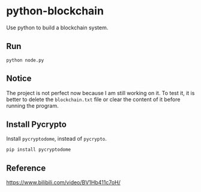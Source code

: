 # python-blockchain
Use python to build a blockchain system.
## Run
```
python node.py
```
## Notice
The project is not perfect now because I am still working on it. To test it, it is better to delete the `blockchain.txt` file or clear the content of it before running the program.
## Install Pycrypto
Install `pycryptodome`, instead of `pycrypto`.
```
pip install pycryptodome
```
## Reference
https://www.bilibili.com/video/BV1Hb411c7oH/
